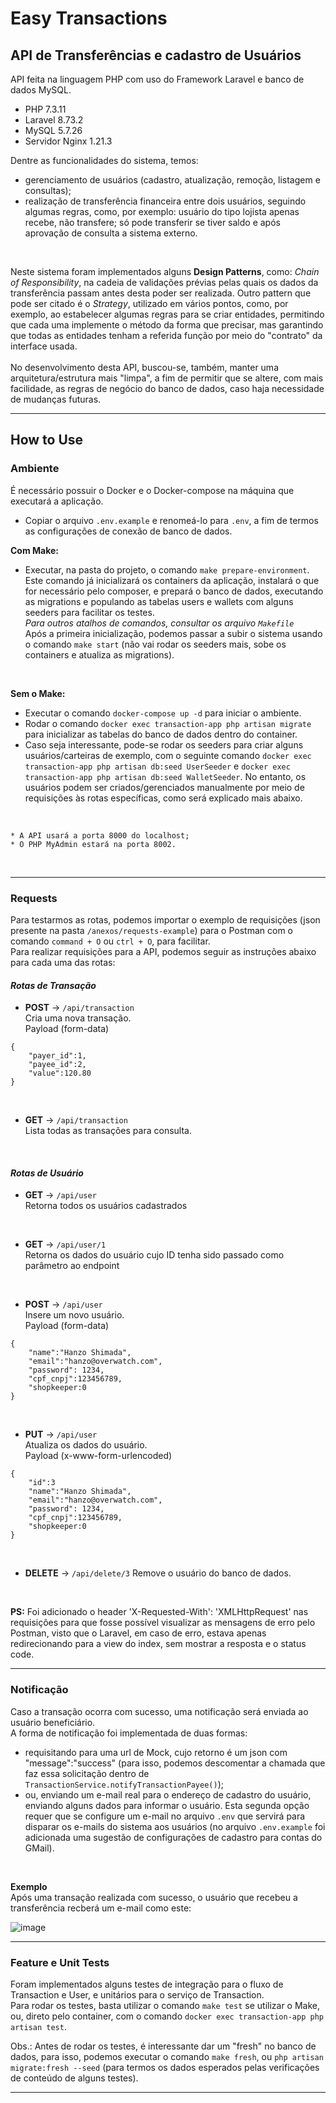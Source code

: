 # Easy Transactions
## API de Transferências e cadastro de Usuários

API feita na linguagem PHP com uso do Framework Laravel e banco de dados MySQL.<br>
- PHP 7.3.11
- Laravel 8.73.2
- MySQL 5.7.26
- Servidor Nginx 1.21.3

Dentre as funcionalidades do sistema, temos:
- gerenciamento de usuários (cadastro, atualização, remoção, listagem e consultas);
- realização de transferência financeira entre dois usuários, seguindo algumas regras, como, por exemplo: usuário do tipo lojista apenas recebe, não transfere; só pode transferir se tiver saldo e após aprovação de consulta a sistema externo.
<br>
  
Neste sistema foram implementados alguns **Design Patterns**, como: *Chain of Responsibility*, na cadeia de validações prévias pelas quais os dados da transferência passam antes desta poder ser realizada. Outro pattern que pode ser citado é o *Strategy*, utilizado em vários pontos, como, por exemplo, ao estabelecer algumas regras para se criar entidades, permitindo que cada uma implemente o método da forma que precisar, mas garantindo que todas as entidades tenham a referida função por meio do "contrato" da interface usada.<br>
<br>
No desenvolvimento desta API, buscou-se, também, manter uma arquitetura/estrutura mais "limpa", a fim de permitir que se altere, com mais facilidade, as regras de negócio do banco de dados, caso haja necessidade de mudanças futuras.
<br>

----

## How to Use

### Ambiente

É necessário possuir o Docker e o Docker-compose na máquina que executará a aplicação.<br>

- Copiar o arquivo `.env.example` e renomeá-lo para `.env`, a fim de termos as configurações de conexão de banco de dados.<br>

**Com Make:**<br>
- Executar, na pasta do projeto, o comando  `make prepare-environment`.<br>
Este comando já inicializará os containers da aplicação, instalará o que for necessário pelo composer, e prepará o banco de dados, executando as migrations e populando as tabelas users e wallets com alguns seeders para facilitar os testes.<br>
*Para outros atalhos de comandos, consultar os arquivo `Makefile`*<br>
Após a primeira inicialização, podemos passar a subir o sistema usando o comando `make start` (não vai rodar os seeders mais, sobe os containers e atualiza as migrations). 
<br>

**Sem o Make:**<br>
- Executar o comando `docker-compose up -d` para iniciar o ambiente.
- Rodar o comando `docker exec transaction-app php artisan migrate` para inicializar as tabelas do banco de dados dentro do container.
- Caso seja interessante, pode-se rodar os seeders para criar alguns usuários/carteiras de exemplo, com o seguinte comando `docker exec transaction-app php artisan db:seed UserSeeder` e `docker exec transaction-app php artisan db:seed WalletSeeder`.
No entanto, os usuários podem ser criados/gerenciados manualmente por meio de requisições às rotas específicas, como será explicado mais abaixo.
<br>

```
* A API usará a porta 8000 do localhost;
* O PHP MyAdmin estará na porta 8002.
```
<br>

----

### Requests
Para testarmos as rotas, podemos importar o exemplo de requisições (json presente na pasta `/anexos/requests-example`) para o Postman com o comando `command + O` ou `ctrl + O`, para facilitar.<br>
Para realizar requisições para a API, podemos seguir as instruções abaixo para cada uma das rotas:

#### *Rotas de Transação*

- **POST** -> `/api/transaction`<br>
Cria uma nova transação.<br>
Payload (form-data)
```
{
    "payer_id":1,
    "payee_id":2,
    "value":120.80
}
```
<br>

- **GET** -> `/api/transaction`<br>
Lista todas as transações para consulta.
<br>

#### *Rotas de Usuário*
- **GET** -> `/api/user`<br>
Retorna todos os usuários cadastrados
<br>


- **GET** -> `/api/user/1`<br>
Retorna os dados do usuário cujo ID tenha sido passado como parâmetro ao endpoint
<br>


- **POST** -> `/api/user`<br>
Insere um novo usuário.<br>
Payload (form-data)
```
{
    "name":"Hanzo Shimada",
    "email":"hanzo@overwatch.com",
    "password": 1234,
    "cpf_cnpj":123456789,
    "shopkeeper:0
}
```
<br>

- **PUT** -> `/api/user`<br>
Atualiza os dados do usuário.<br>
Payload (x-www-form-urlencoded)
```
{
    "id":3
    "name":"Hanzo Shimada",
    "email":"hanzo@overwatch.com",
    "password": 1234,
    "cpf_cnpj":123456789,
    "shopkeeper:0
}
```
<br>

- **DELETE** -> `/api/delete/3`
Remove o usuário do banco de dados.<br>
<br>


**PS:** Foi adicionado o header 'X-Requested-With': 'XMLHttpRequest' nas requisições para que fosse possível visualizar as mensagens de erro pelo Postman, visto que o Laravel, em caso de erro, estava apenas redirecionando para a view do index, sem mostrar a resposta e o status code. 

----

### Notificação
Caso a transação ocorra com sucesso, uma notificação será enviada ao usuário beneficiário.<br>
A forma de notificação foi implementada de duas formas:
- requisitando para uma url de Mock, cujo retorno é um json com "message":"success" (para isso, podemos descomentar a chamada que faz essa solicitação dentro de `TransactionService.notifyTransactionPayee()`);
- ou, enviando um e-mail real para o endereço de cadastro do usuário, enviando alguns dados para informar o usuário.
Esta segunda opção requer que se configure um e-mail no arquivo `.env` que servirá para disparar os e-mails do sistema aos usuários (no arquivo `.env.example` foi adicionada uma sugestão de configurações de cadastro para contas do GMail).
<br>

**Exemplo**<br>
Após uma transação realizada com sucesso, o usuário que recebeu a transferência recberá um e-mail como este:

![image](./anexos/email-example.png)

----

### Feature e Unit Tests
Foram implementados alguns testes de integração para o fluxo de Transaction e User, e unitários para o serviço de Transaction.<br>
Para rodar os testes, basta utilizar o comando `make test` se utilizar o Make, ou, direto pelo container, com o comando `docker exec transaction-app php artisan test`.<br>

Obs.: Antes de rodar os testes, é interessante dar um "fresh" no banco de dados, para isso, podemos executar o comando `make fresh`, ou `php artisan migrate:fresh --seed` (para termos os dados esperados pelas verificações de conteúdo de alguns testes).<br>

----
